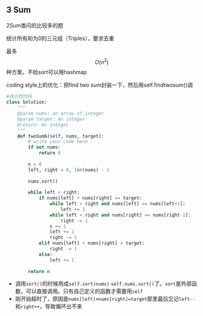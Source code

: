 ## 3 Sum

2Sum类问的比较多的题

统计所有和为0的三元组（Triples），要求去重

最多$$O(n^2)$$种方案，不给sort可以用hashmap

coding style上的优化：把find two sum封装一下，然后用self.findtwosum\(\)调



```py
#自己的代码
class Solution:
    """
    @param nums: an array of integer
    @param target: An integer
    @return: An integer
    """
    def twoSum6(self, nums, target):
        # write your code here
        if not nums:
            return 0
        
        n = 0 
        left, right = 0, len(nums) - 1 
        
        nums.sort()
        
        while left < right:
            if nums[left] + nums[right] == target:
                while left < right and nums[left] == nums[left+1]:
                    left += 1
                while left < right and nums[right] == nums[right-1]:
                    right -= 1 
                n += 1
                left += 1
                right -= 1 
            elif nums[left] + nums[right] > target:
                right -= 1 
            else:
                left += 1 
        
        return n 
```

- 调用``sort()``的时候用成``self.sort(nums)`` ``self.nums.sort()``了。``sort``是外部函数，可以直接调用。只有自己定义的函数才需要用``self``
- 刚开始超时了，原因是``nums[left]+nums[right]=target``那里最后忘记``left--``和``right++``，导致循环出不来



